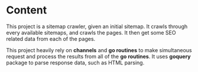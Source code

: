 # Content

This project is a sitemap crawler, given an initial sitemap. 
It crawls through every available sitemaps, and crawls the pages.
It then get some SEO related data from each of the pages.

This project heavily rely on **channels** and **go routines** to make simultaneous request
and process the results from all of the **go routines**. It uses **goquery** package to
parse response data, such as HTML parsing.
